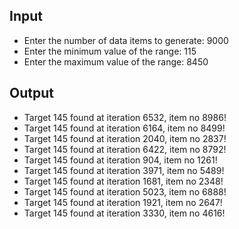 ## Input

- Enter the number of data items to generate: 9000
- Enter the minimum value of the range: 115 
- Enter the maximum value of the range: 8450

## Output

- Target 145 found at iteration 6532, item no 8986!
- Target 145 found at iteration 6164, item no 8499!
- Target 145 found at iteration 2040, item no 2837!
- Target 145 found at iteration 6422, item no 8792!
- Target 145 found at iteration 904, item no 1261!
- Target 145 found at iteration 3971, item no 5489!
- Target 145 found at iteration 1681, item no 2348!
- Target 145 found at iteration 5023, item no 6888!
- Target 145 found at iteration 1921, item no 2647!
- Target 145 found at iteration 3330, item no 4616!
